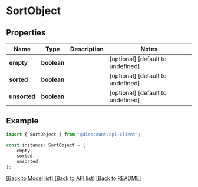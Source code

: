 # SortObject


## Properties

Name | Type | Description | Notes
------------ | ------------- | ------------- | -------------
**empty** | **boolean** |  | [optional] [default to undefined]
**sorted** | **boolean** |  | [optional] [default to undefined]
**unsorted** | **boolean** |  | [optional] [default to undefined]

## Example

```typescript
import { SortObject } from '@disscount/api-client';

const instance: SortObject = {
    empty,
    sorted,
    unsorted,
};
```

[[Back to Model list]](../README.md#documentation-for-models) [[Back to API list]](../README.md#documentation-for-api-endpoints) [[Back to README]](../README.md)
